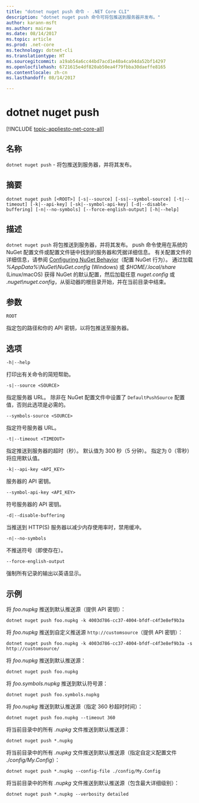 ```yaml
---
title: "dotnet nuget push 命令 - .NET Core CLI"
description: "dotnet nuget push 命令可将包推送到服务器并发布。"
author: karann-msft
ms.author: mairaw
ms.date: 08/14/2017
ms.topic: article
ms.prod: .net-core
ms.technology: dotnet-cli
ms.translationtype: HT
ms.sourcegitcommit: a19ab54a6cc44bd7acd1e40a4ca94da52bf14297
ms.openlocfilehash: 6721615e4df820ab50ea4f79fbba30daeffe8165
ms.contentlocale: zh-cn
ms.lasthandoff: 08/14/2017

---
```

# <a name="dotnet-nuget-push"></a>dotnet nuget push

[!INCLUDE [topic-appliesto-net-core-all](../../../includes/topic-appliesto-net-core-all.md)]

## <a name="name"></a>名称

`dotnet nuget push` - 将包推送到服务器，并将其发布。

## <a name="synopsis"></a>摘要

`dotnet nuget push [<ROOT>] [-s|--source] [-ss|--symbol-source] [-t|--timeout] [-k|--api-key] [-sk|--symbol-api-key] [-d|--disable-buffering] [-n|--no-symbols] [--force-english-output] [-h|--help]`

## <a name="description"></a>描述

`dotnet nuget push` 将包推送到服务器，并将其发布。 push 命令使用在系统的 NuGet 配置文件或配置文件链中找到的服务器和凭据详细信息。 有关配置文件的详细信息，请参阅 [Configuring NuGet Behavior](/nuget/consume-packages/configuring-nuget-behavior)（配置 NuGet 行为）。 通过加载 *%AppData%\NuGet\NuGet.config* (Windows) 或 *$HOME/.local/share* (Linux/macOS) 获得 NuGet 的默认配置，然后加载任意 *nuget.config* 或 *.nuget\nuget.config*，从驱动器的根目录开始，并在当前目录中结束。

## <a name="arguments"></a>参数

`ROOT`

指定包的路径和你的 API 密钥，以将包推送至服务器。

## <a name="options"></a>选项

`-h|--help`

打印出有关命令的简短帮助。

`-s|--source <SOURCE>`

指定服务器 URL。 除非在 NuGet 配置文件中设置了 `DefaultPushSource` 配置值，否则此选项是必需的。

`--symbols-source <SOURCE>`

指定符号服务器 URL。

`-t|--timeout <TIMEOUT>`

指定推送到服务器的超时（秒）。 默认值为 300 秒（5 分钟）。 指定为 0（零秒）将应用默认值。

`-k|--api-key <API_KEY>`

服务器的 API 密钥。

`--symbol-api-key <API_KEY>`

符号服务器的 API 密钥。

`-d|--disable-buffering`

当推送到 HTTP(S) 服务器以减少内存使用率时，禁用缓冲。

`-n|--no-symbols`

不推送符号（即使存在）。

`--force-english-output`

强制所有记录的输出以英语显示。

## <a name="examples"></a>示例

将 *foo.nupkg* 推送到默认推送源（提供 API 密钥）：

`dotnet nuget push foo.nupkg -k 4003d786-cc37-4004-bfdf-c4f3e8ef9b3a`

将 *foo.nupkg* 推送到自定义推送源 `http://customsource`（提供 API 密钥）：

`dotnet nuget push foo.nupkg -k 4003d786-cc37-4004-bfdf-c4f3e8ef9b3a -s http://customsource/`

将 *foo.nupkg* 推送到默认推送源：

`dotnet nuget push foo.nupkg`

将 *foo.symbols.nupkg* 推送到默认符号源：

`dotnet nuget push foo.symbols.nupkg`

将 *foo.nupkg* 推送到默认推送源（指定 360 秒超时时间）：

`dotnet nuget push foo.nupkg --timeout 360`

将当前目录中的所有 *.nupkg* 文件推送到默认推送源：

`dotnet nuget push *.nupkg`

将当前目录中的所有 *.nupkg* 文件推送到默认推送源（指定自定义配置文件 *./config/My.Config*）：

`dotnet nuget push *.nupkg --config-file ./config/My.Config`

将当前目录中的所有 *.nupkg* 文件推送到默认推送源（包含最大详细级别）：

`dotnet nuget push *.nupkg --verbosity detailed`

